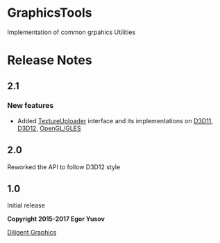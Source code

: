 
# GraphicsTools

Implementation of common grpahics Utilities

# Release Notes

## 2.1

### New features

* Added [TextureUploader](include/TextureUploaderGL.h) interface and its implementations on 
  [D3D11](include/TextureUploaderD3D11.h), [D3D12](include/TextureUploaderD3D12.h), [OpenGL/GLES](include/TextureUploaderGL.h)

## 2.0

Reworked the API to follow D3D12 style

## 1.0

Initial release


**Copyright 2015-2017 Egor Yusov**

[Diligent Graphics](http://diligentgraphics.com)
